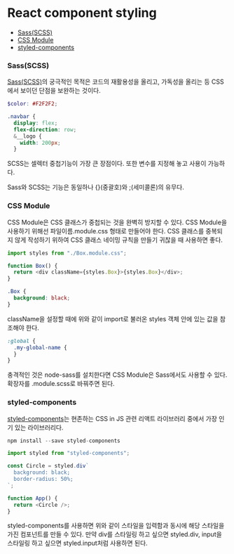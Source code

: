 # React component styling

- [Sass(SCSS)](#8)
- [CSS Module](#9)
- [styled-components](#10)

<div id="8"></div>

### Sass(SCSS)

[Sass(SCSS)](https://sass-lang.com/)의 궁극적인 목적은 코드의 재활용성을 올리고, 가독성을 올리는 등 CSS에서 보이던 단점을 보완하는 것이다.

```scss
$color: #F2F2F2;

.navbar {
  display: flex;
  flex-direction: row;
  &__logo {
    width: 200px;
  }
```

SCSS는 셀렉터 중첩기능이 가장 큰 장점이다. 또한 변수를 지정해 놓고 사용이 가능하다.

Sass와 SCSS는 기능은 동일하나 {}(중괄호)와 ;(세미콜론)의 유무다.

<div id="9"></div>

### CSS Module

CSS Module은 CSS 클래스가 중첩되는 것을 완벽히 방지할 수 있다. CSS Module을 사용하기 위해선 파일이름.module.css 형태로 만들어야 한다.
CSS 클래스를 중복되지 않게 작성하기 위하여 CSS 클래스 네이밍 규칙을 만들기 귀찮을 때 사용하면 좋다.

```js
import styles from "./Box.module.css";

function Box() {
  return <div className={styles.Box}>{styles.Box}</div>;
}
```

```scss
.Box {
  background: black;
}
```

className을 설정할 때에 위와 같이 import로 불러온 styles 객체 안에 있는 값을 참조해야 한다.

```scss
:global {
  .my-global-name {
  }
}
```

충격적인 것은 node-sass를 설치한다면 CSS Module은 Sass에서도 사용할 수 있다. 확장자를 .module.scss로 바꿔주면 된다.

<div id="10"></div>

### styled-components

[styled-components](https://styled-components.com/)는 현존하는 CSS in JS 관련 리액트 라이브러리 중에서 가장 인기 있는 라이브러리다.

```js
npm install --save styled-components
```

```js
import styled from "styled-components";

const Circle = styled.div`
  background: black;
  border-radius: 50%;
`;

function App() {
  return <Circle />;
}
```

styled-components를 사용하면 위와 같이 스타일을 입력함과 동시에 해당 스타일을 가진 컴포넌트를 만들 수 있다. 만약 div를 스타일링 하고 싶으면 styled.div, input을 스타일링 하고 싶으면 styled.input처럼 사용하면 된다.
